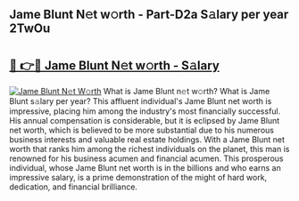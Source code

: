 ## Jame Blunt N𝚎t w𝚘rth - Part-D2a S𝚊lary per year 2TwOu

# <h2><a href="http://gc0exa5.nevu.top/?p=Jame+Blunt">🔗 👉🔴 Jame Blunt N𝚎t w𝚘rth - S𝚊lary</a></h2>

[![Jame Blunt N𝚎t W𝚘rth](https://i.imgur.com/Oavwk0R.jpeg)](http://gc0exa5.nevu.top/?p=Jame+Blunt)
What is Jame Blunt n𝚎t w𝚘rth? What is Jame Blunt s𝚊lary per year?
This affluent individual's Jame Blunt net worth is impressive, placing him among the industry's most financially successful. His annual compensation is considerable, but it is eclipsed by Jame Blunt net worth, which is believed to be more substantial due to his numerous business interests and valuable real estate holdings. With a Jame Blunt net worth that ranks him among the richest individuals on the planet, this man is renowned for his business acumen and financial acumen. This prosperous individual, whose Jame Blunt net worth is in the billions and who earns an impressive salary, is a prime demonstration of the might of hard work, dedication, and financial brilliance.
